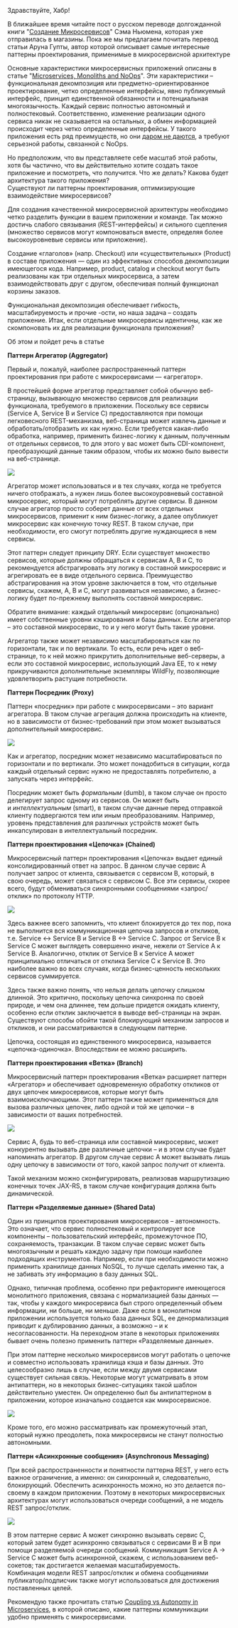 Здравствуйте, Хабр!  
  
В ближайшее время читайте пост о русском переводе долгожданной книги "[Создание Микросервисов](http://www.piter.com/product_by_id/51778339)" Сэма Ньюмена, которая уже отправилась в магазины. Пока же мы предлагаем почитать перевод статьи Аруна Гупты, автор которой описывает самые интересные паттерны проектирования, применимые в микросервисной архитектуре  
  
  
Основные характеристики микросервисных приложений описаны в статье "[Microservices, Monoliths and NoOps](http://blog.arungupta.me/microservices-monoliths-noops/)". Эти характеристики – функциональная декомпозиция или предметно-ориентированное проектирование, четко определенные интерфейсы, явно публикуемый интерфейс, принцип единственной обязанности и потенциальная многоязычность. Каждый сервис полностью автономный и полностековый. Соответственно, изменение реализации одного сервиса никак не сказывается на остальных, а обмен информацией происходит через четко определенные интерфейсы. У такого приложения есть ряд преимуществ, но они [даром не даются](http://highscalability.com/blog/2014/4/8/microservices-not-a-free-lunch.html), а требуют серьезной работы, связанной с NoOps.  
  
Но предположим, что вы представляете себе масштаб этой работы, хотя бы частично, что вы действительно хотите создать такое приложение и посмотреть, что получится. Что же делать? Какова будет архитектура такого приложения?  
Существуют ли паттерны проектирования, оптимизирующие взаимодействие микросервисов?  
  
Для создания качественной микросервисной архитектуры необходимо четко разделить функции в вашем приложении и команде. Так можно достичь слабого связывания (REST-интерфейсы) и сильного сцепления (множество сервисов могут компоноваться вместе, определяя более высокоуровневые сервисы или приложение).  
  
Создание «глаголов» (напр. Checkout) или «существительных» (Product) в составе приложения — один из эффективных способов декомпозиции имеющегося кода. Например, product, catalog и checkout могут быть реализованы как три отдельных микросервиса, а затем взаимодействовать друг с другом, обеспечивая полный функционал корзины заказов.  
  
Функциональная декомпозиция обеспечивает гибкость, масштабируемость и прочие -ости, но наша задача – создать приложение. Итак, если отдельные микросервисы идентичны, как же скомпоновать их для реализации функционала приложения?  
  
Об этом и пойдет речь в статье  
  
**Паттерн Агрегатор (Aggregator)**  
  
Первый и, пожалуй, наиболее распространенный паттерн проектирования при работе с микросервисами — «агрегатор».  
  
В простейшей форме агрегатор представляет собой обычную веб-страницу, вызывающую множество сервисов для реализации функционала, требуемого в приложении. Поскольку все сервисы (Service A, Service B и Service C) предоставляются при помощи легковесного REST-механизма, веб-страница может извлечь данные и обработать/отобразить их как нужно. Если требуется какая-либо обработка, например, применить бизнес-логику к данным, полученным от отдельных сервисов, то для этого у вас может быть CDI-компонент, преобразующий данные таким образом, чтобы их можно было вывести на веб-странице.  
  
![](https://habrastorage.org/files/094/0e1/d15/0940e1d1593b4254baed594640a051b9.png)  
  
Агрегатор может использоваться и в тех случаях, когда не требуется ничего отображать, а нужен лишь более высокоуровневый составной микросервис, который могут потреблять другие сервисы. В данном случае агрегатор просто соберет данные от всех отдельных микросервисов, применит к ним бизнес-логику, а далее опубликует микросервис как конечную точку REST. В таком случае, при необходимости, его смогут потреблять другие нуждающиеся в нем сервисы.  
  
Этот паттерн следует принципу DRY. Если существует множество сервисов, которые должны обращаться к сервисам A, B и C, то рекомендуется абстрагировать эту логику в составной микросервис и агрегировать ее в виде отдельного сервиса. Преимущество абстрагирования на этом уровне заключается в том, что отдельные сервисы, скажем, A, B и C, могут развиваться независимо, а бизнес-логику будет по-прежнему выполнять составной микросервис.  
  
Обратите внимание: каждый отдельный микросервис (опционально) имеет собственные уровни кэширования и базы данных. Если агрегатор – это составной микросервис, то и у него могут быть такие уровни.  
  
Агрегатор также может независимо масштабироваться как по горизонтали, так и по вертикали. То есть, если речь идет о веб-странице, то к ней можно прикрутить дополнительные веб-серверы, а если это составной микросервис, использующий Java EE, то к нему прикручиваются дополнительные экземпляры WildFly, позволяющие удовлетворить растущие потребности.  
  
**Паттерн Посредник (Proxy)**  
  
Паттерн «посредник» при работе с микросервисами – это вариант агрегатора. В таком случае агрегация должна происходить на клиенте, но в зависимости от бизнес-требований при этом может вызываться дополнительный микросервис.  
  
![](https://habrastorage.org/files/a5e/699/6d1/a5e6996d11e544ea8ebf48f6cddfe906.png)  
  
Как и агрегатор, посредник может независимо масштабироваться по горизонтали и по вертикали. Это может понадобиться в ситуации, когда каждый отдельный сервис нужно не предоставлять потребителю, а запускать через интерфейс.  
  
Посредник может быть _формальным_ (dumb), в таком случае он просто делегирует запрос одному из сервисов. Он может быть и _интеллектуальным_ (smart), в таком случае данные перед отправкой клиенту подвергаются тем или иным преобразованиям. Например, уровень представления для различных устройств может быть инкапсулирован в интеллектуальный посредник.  
  
**Паттерн проектирования «Цепочка» (Chained)**  
  
Микросервисный паттерн проектирования «Цепочка» выдает единый консолидированный ответ на запрос. В данном случае сервис A получает запрос от клиента, связывается с сервисом B, который, в свою очередь, может связаться с сервисом C. Все эти сервисы, скорее всего, будут обмениваться синхронными сообщениями «запрос/отклик» по протоколу HTTP.  
  
![](https://habrastorage.org/files/876/605/0f5/8766050f52f84c328a48201c495b94e3.png)  
  
Здесь важнее всего запомнить, что клиент блокируется до тех пор, пока не выполнится вся коммуникационная цепочка запросов и откликов, т.е. Service <-> Service B и Service B <-> Service C. Запрос от Service B к Service C может выглядеть совершенно иначе, нежели от Service A к Service B. Аналогично, отклик от Service B к Service A может принципиально отличаться от отклика Service C к Service B. Это наиболее важно во всех случаях, когда бизнес-ценность нескольких сервисов суммируется.  
  
Здесь также важно понять, что нельзя делать цепочку слишком длинной. Это критично, поскольку цепочка синхронна по своей природе, и чем она длиннее, тем дольше придется ожидать клиенту, особенно если отклик заключается в выводе веб-страницы на экран. Существуют способы обойти такой блокирующий механизм запросов и откликов, и они рассматриваются в следующем паттерне.  
  
Цепочка, состоящая из единственного микросервиса, называется «цепочка-одиночка». Впоследствии ее можно расширить.  
  
**Паттерн проектирования «Ветка» (Branch)**  
  
Микросервисный паттерн проектирования «Ветка» расширяет паттерн «Агрегатор» и обеспечивает одновременную обработку откликов от двух цепочек микросервисов, которые могут быть взаимоисключающими. Этот паттерн также может применяться для вызова различных цепочек, либо одной и той же цепочки – в зависимости от ваших потребностей.  
  
![](https://habrastorage.org/files/173/257/bca/173257bcaed04d97831a0691ec0c37ca.png)  
  
Сервис A, будь то веб-страница или составной микросервис, может конкурентно вызывать две различные цепочки – и в этом случае будет напоминать агрегатор. В другом случае сервис А может вызывать лишь одну цепочку в зависимости от того, какой запрос получит от клиента.  
  
Такой механизм можно сконфигурировать, реализовав маршрутизацию конечных точек JAX-RS, в таком случае конфигурация должна быть динамической.  
  
**Паттерн «Разделяемые данные» (Shared Data)**  
  
Один из принципов проектирования микросервисов – автономность. Это означает, что сервис полностековый и контролирует все компоненты – пользовательский интерфейс, промежуточное ПО, сохраняемость, транзакции. В таком случае сервис может быть многоязычным и решать каждую задачу при помощи наиболее подходящих инструментов. Например, если при необходимости можно применить хранилище данных NoSQL, то лучше сделать именно так, а не забивать эту информацию в базу данных SQL.  
  
Однако, типичная проблема, особенно при рефакторинге имеющегося монолитного приложения, связана с нормализацией базы данных — так, чтобы у каждого микросервиса был строго определенный объем информации, ни больше, ни меньше. Даже если в монолитном приложении используется только база данных SQL, ее денормализация приводит к дублированию данных, а возможно – и к несогласованности. На переходном этапе в некоторых приложениях бывает очень полезно применить паттерн «Разделяемые данные».  
  
При этом паттерне несколько микросервисов могут работать о цепочке и совместно использовать хранилища кэша и базы данных. Это целесообразно лишь в случае, если между двумя сервисами существует сильная связь. Некоторые могут усматривать в этом антипаттерн, но в некоторых бизнес-ситуациях такой шаблон действительно уместен. Он определенно был бы антипаттерном в приложении, которое изначально создается как микросервисное.  
  
![](https://habrastorage.org/files/3b0/6e8/f29/3b06e8f29f9f4a78a09e8afff9c79935.png)  
  
Кроме того, его можно рассматривать как промежуточный этап, который нужно преодолеть, пока микросервисы не станут полностью автономными.  
  
**Паттерн «Асинхронные сообщения» (Asynchronous Messaging)**  
  
При всей распространенности и понятности паттерна REST, у него есть важное ограничение, а именно: он синхронный и, следовательно, блокирующий. Обеспечить асинхронность можно, но это делается по-своему в каждом приложении. Поэтому в некоторых микросервисных архитектурах могут использоваться очереди сообщений, а не модель REST запрос/отклик.  
  
![](https://habrastorage.org/files/bec/4a4/2ec/bec4a42ec9d7476f90c7f8047957c87c.png)  
  
В этом паттерне сервис А может синхронно вызывать сервис C, который затем будет асинхронно связываться с сервисами B и В при помощи разделяемой очереди сообщений. Коммуникация Service A -> Service C может быть асинхронной, скажем, с использованием веб-сокетов; так достигается желаемая масштабируемость.  
Комбинация модели REST запрос/отклик и обмена сообщениями публикатор/подписчик также могут использоваться для достижения поставленных целей.  
  
Рекомендую также прочитать статью [Coupling vs Autonomy in Microservices](https://www.voxxed.com/blog/2015/04/coupling-versus-autonomy-in-microservices/), в которой описано, какие паттерны коммуникации удобно применять с микросервисами.